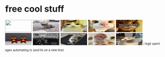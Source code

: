 # free cool stuff

[<img src="https://raw.githubusercontent.com/coolrobloxgamerboy17/coolrobloxgamerboy17/main/Images/Blood.gif" width="86" height="40">](https://github.com/coolrobloxgamerboy17/coolrobloxgamerboy17) [<img src="https://raw.githubusercontent.com/coolrobloxgamerboy17/coolrobloxgamerboy17/main/Images/Roll.gif" width="86" height="40">](https://github.com/coolrobloxgamerboy17/coolrobloxgamerboy17) [<img src="https://raw.githubusercontent.com/coolrobloxgamerboy17/coolrobloxgamerboy17/main/Images/Smiley.jpg" width="86" height="40">](https://github.com/coolrobloxgamerboy17/coolrobloxgamerboy17) [<img src="https://raw.githubusercontent.com/coolrobloxgamerboy17/coolrobloxgamerboy17/main/Images/UpClose.jpg" width="86" height="40">](https://github.com/coolrobloxgamerboy17/coolrobloxgamerboy17) [<img src="https://raw.githubusercontent.com/coolrobloxgamerboy17/coolrobloxgamerboy17/main/Images/Adgafistan.png" width="86" height="40">](https://github.com/coolrobloxgamerboy17/coolrobloxgamerboy17) [<img src="https://raw.githubusercontent.com/coolrobloxgamerboy17/coolrobloxgamerboy17/main/Images/Alvin.png" width="86" height="40">](https://github.com/coolrobloxgamerboy17/coolrobloxgamerboy17) [<img src="https://raw.githubusercontent.com/coolrobloxgamerboy17/coolrobloxgamerboy17/main/Images/Cfg.png" width="86" height="40">](https://github.com/coolrobloxgamerboy17/coolrobloxgamerboy17) [<img src="https://raw.githubusercontent.com/coolrobloxgamerboy17/coolrobloxgamerboy17/main/Images/Fish.png" width="86" height="40">](https://github.com/coolrobloxgamerboy17/coolrobloxgamerboy17) [<img src="https://raw.githubusercontent.com/coolrobloxgamerboy17/coolrobloxgamerboy17/main/Images/Hooker.png" width="86" height="40">](https://github.com/coolrobloxgamerboy17/coolrobloxgamerboy17) [<img src="https://raw.githubusercontent.com/coolrobloxgamerboy17/coolrobloxgamerboy17/main/Images/Something.png" width="86" height="40">](https://github.com/coolrobloxgamerboy17/coolrobloxgamerboy17) 
<sub><sup> i legit spent ages automating ts (and its on a new line)</sup></sub>
